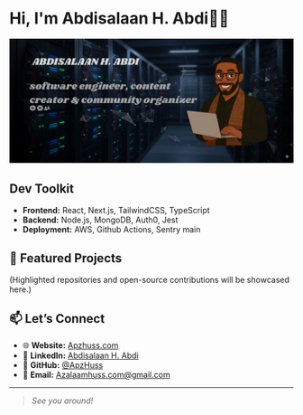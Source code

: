 # Hi, I'm Abdisalaan H. Abdi👋🏾

<img src="https://github.com/ApzHuss/ApzHuss/blob/main/Assets/cover.png?raw=true" alt="banner that says APZHUSS - software engineer, content creator and community organizer alongside a cartoon illustration of APZ.">

## Dev Toolkit
- **Frontend:** React, Next.js, TailwindCSS, TypeScript
- **Backend:** Node.js, MongoDB, Auth0, Jest
- **Deployment:** AWS, Github Actions, Sentry
main

## 🚀 Featured Projects

(Highlighted repositories and open-source contributions will be showcased here.)

## 📫 Let’s Connect

- 🌐 **Website:** [Apzhuss.com](https://404/)
- 💼 **LinkedIn:** [Abdisalaan H. Abdi](https://www.linkedin.com/in/abdisalaan-hussein-abdi-34057436b/)
- 🐙 **GitHub:** [@ApzHuss](https://github.com/ApzHuss/)
- 📧 **Email:** [Azalaamhuss.com@gmail.com](mailto:azalaamhuss.com@gmail.com)

---

> *See you around!*


